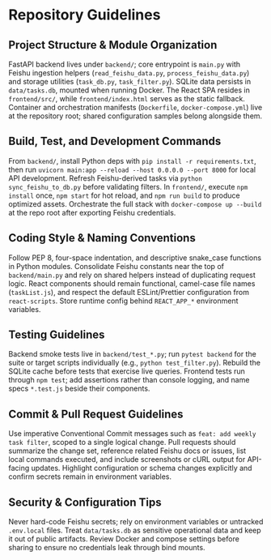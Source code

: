 # Repository Guidelines

## Project Structure & Module Organization
FastAPI backend lives under `backend/`; core entrypoint is `main.py` with Feishu ingestion helpers (`read_feishu_data.py`, `process_feishu_data.py`) and storage utilities (`task_db.py`, `task_filter.py`). SQLite data persists in `data/tasks.db`, mounted when running Docker. The React SPA resides in `frontend/src/`, while `frontend/index.html` serves as the static fallback. Container and orchestration manifests (`Dockerfile`, `docker-compose.yml`) live at the repository root; shared configuration samples belong alongside them.

## Build, Test, and Development Commands
From `backend/`, install Python deps with `pip install -r requirements.txt`, then run `uvicorn main:app --reload --host 0.0.0.0 --port 8000` for local API development. Refresh Feishu-derived tasks via `python sync_feishu_to_db.py` before validating filters. In `frontend/`, execute `npm install` once, `npm start` for hot reload, and `npm run build` to produce optimized assets. Orchestrate the full stack with `docker-compose up --build` at the repo root after exporting Feishu credentials.

## Coding Style & Naming Conventions
Follow PEP 8, four-space indentation, and descriptive snake_case functions in Python modules. Consolidate Feishu constants near the top of `backend/main.py` and rely on shared helpers instead of duplicating request logic. React components should remain functional, camel-case file names (`taskList.js`), and respect the default ESLint/Prettier configuration from `react-scripts`. Store runtime config behind `REACT_APP_*` environment variables.

## Testing Guidelines
Backend smoke tests live in `backend/test_*.py`; run `pytest backend` for the suite or target scripts individually (e.g., `python test_filter.py`). Rebuild the SQLite cache before tests that exercise live queries. Frontend tests run through `npm test`; add assertions rather than console logging, and name specs `*.test.js` beside their components.

## Commit & Pull Request Guidelines
Use imperative Conventional Commit messages such as `feat: add weekly task filter`, scoped to a single logical change. Pull requests should summarize the change set, reference related Feishu docs or issues, list local commands executed, and include screenshots or cURL output for API-facing updates. Highlight configuration or schema changes explicitly and confirm secrets remain in environment variables.

## Security & Configuration Tips
Never hard-code Feishu secrets; rely on environment variables or untracked `.env.local` files. Treat `data/tasks.db` as sensitive operational data and keep it out of public artifacts. Review Docker and compose settings before sharing to ensure no credentials leak through bind mounts.
